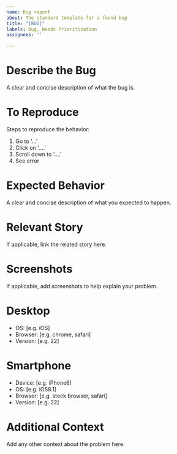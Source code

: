 ```yaml
---
name: Bug report
about: The standard template for a found bug
title: "[BUG]"
labels: Bug, Needs Prioritization
assignees: ''

---
```


# Describe the Bug
A clear and concise description of what the bug is.

# To Reproduce
Steps to reproduce the behavior:
1. Go to '...'
2. Click on '....'
3. Scroll down to '....'
4. See error

# Expected Behavior
A clear and concise description of what you expected to happen.

# Relevant Story
If applicable, link the related story here.

# Screenshots
If applicable, add screenshots to help explain your problem.

# Desktop
 - OS: [e.g. iOS]
 - Browser: [e.g. chrome, safari]
 - Version: [e.g. 22]

# Smartphone
 - Device: [e.g. iPhone6]
 - OS: [e.g. iOS8.1]
 - Browser: [e.g. stock browser, safari]
 - Version: [e.g. 22]

# Additional Context
Add any other context about the problem here.
